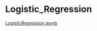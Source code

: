 # Logistic_Regression
[LogisticRegression.ipynb](https://github.com/asrujana/Logistic_Regression/blob/af08a6d91ea7c460014c105b476c1d57de5f8924/Logistic_regression.ipynb)

